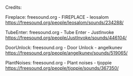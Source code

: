 Credits:

Fireplace:
    freesound.org - FIREPLACE - leosalom
    https://freesound.org/people/leosalom/sounds/234288/

TubeEnter:
    freesound.org - Tube Enter - JustInvoke
    https://freesound.org/people/JustInvoke/sounds/446104/

DoorUnlock:
    freesound.org - Door Unlock - angelkunev
    https://freesound.org/people/angelkunev/sounds/519065/

PlantNoises:
    freesound.org - Plant noises - tjoppie
    https://freesound.org/people/tjoppie/sounds/367350/